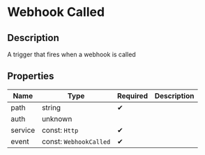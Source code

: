 # Webhook Called

## Description

A trigger that fires when a webhook is called

## Properties

| Name    | Type                   | Required | Description |
| ------- | ---------------------- | -------- | ----------- |
| path    | string                 | ✔       |             |
| auth    | unknown                |          |             |
| service | const: `Http`          | ✔       |             |
| event   | const: `WebhookCalled` | ✔       |             |
